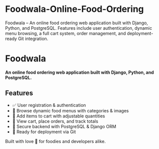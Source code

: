 # Foodwala-Online-Food-Ordering
Foodwala – An online food ordering web application built with Django, Python, and PostgreSQL. Features include user authentication, dynamic menu browsing, a full cart system, order management, and deployment-ready Git integration.

# Foodwala

**An online food ordering web application built with Django, Python, and PostgreSQL.**

## Features
- ✅ User registration & authentication  
- 📂 Browse dynamic food menus with categories & images  
- 🛒 Add items to cart with adjustable quantities  
- 🧾 View cart, place orders, and track totals  
- 🔐 Secure backend with PostgreSQL & Django ORM  
- 🚀 Ready for deployment via Git

Built with love 🧡 for foodies and developers alike.
